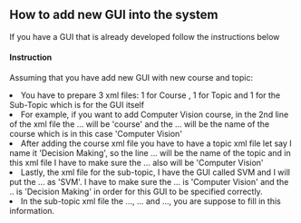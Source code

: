<h2>How to add new GUI into the system</h2>

<p>If you have a GUI that is already developed follow the instructions below</p>
<h4>Instruction</h4>
<p>
Assuming that you have add new GUI with new course and topic:
<li>You have to prepare 3 xml files: 1 for Course , 1 for Topic and 1 for the Sub-Topic which is for the GUI itself</li>
<li>For example, if you want to add Computer Vision course, in the 2nd line of the xml file the <type>...</type> will be 'course' and the <course>...</course> will be the name of the course which is in this case 'Computer Vision'</li>
<li>After adding the course xml file you have to have a topic xml file let say I name it 'Decision Making', so the line <topic>...</topic> will be the name of the topic and in this xml file I have to make sure the <course>...</course> also will be 'Computer Vision'</li>
<li>Lastly, the xml file for the sub-topic, I have the GUI called SVM and I will put the <subtopic>...</subtopic> as 'SVM'. I have to make sure the <course>...</course> is 'Computer Vision' and the <topic>..</topic> is 'Decision Making' in order for this GUI to be specified correctly.</li>
<li>In the sub-topic xml file the <function>...</function>, <description>...</description> and <snapshots>...</snapshots>, you are suppose to fill in this information.</li>
</p>


